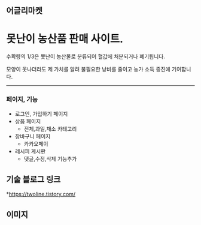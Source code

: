 ## 어글리마켓
 # 못난이 농산품 판매 사이트.

수확량의 1/3은 못난이 농산물로 분류되어 헐값에 처분되거나 폐기됩니다.

모양이 못나더라도 제 가치를 알려 불필요한 낭비를 줄이고 농가 소득 증진에 기여합니다.

***
### 페이지, 기능
  * 로그인, 가입하기 페이지
  * 상품 페이지
    * 전체,과일,채소 카테고리  
  * 장바구니 페이지
    * 카카오페이  
  * 레시피 게시판 
    * 댓글,수정,삭제 기능추가



## 기술 블로그 링크

*<https://twoline.tistory.com/>



## 이미지

